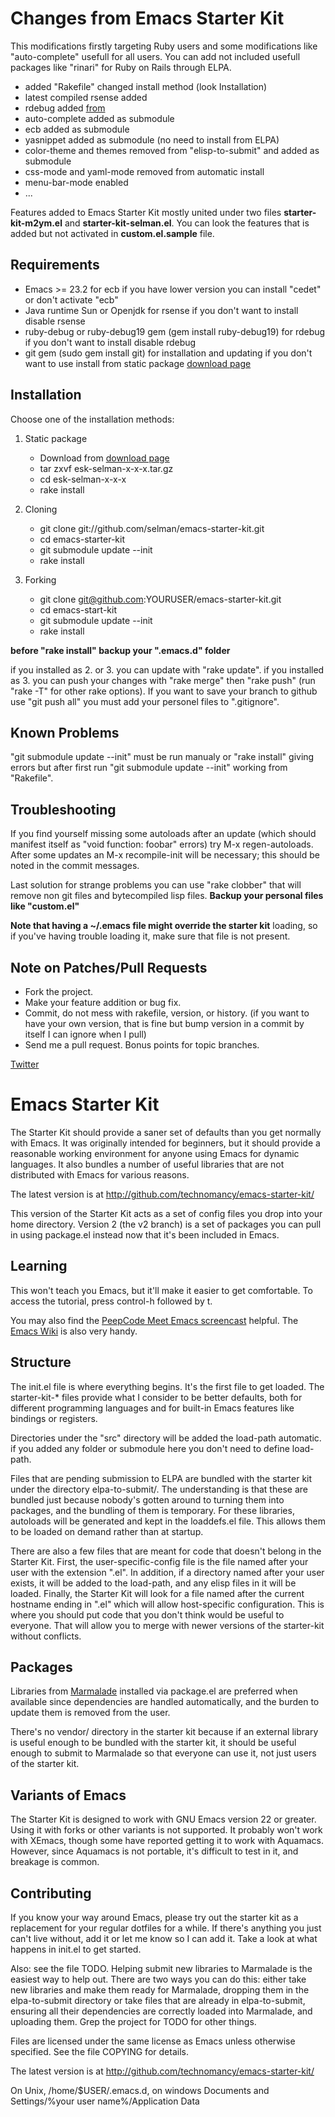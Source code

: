 # Changes from Emacs Starter Kit #

This modifications firstly targeting Ruby users and some modifications like
"auto-complete" usefull for all users. You can add not included
usefull packages like "rinari" for Ruby on Rails through ELPA.

* added "Rakefile" changed install method (look Installation)
* latest compiled rsense added
* rdebug added [from](http://github.com/mark-moseley/ruby-debug/tree/master/emacs/)
* auto-complete added as submodule
* ecb added as submodule
* yasnippet added as submodule (no need to install from ELPA)
* color-theme and themes removed from "elisp-to-submit" and added as submodule
* css-mode and yaml-mode removed from automatic install
* menu-bar-mode enabled
* ...

Features added to Emacs Starter Kit mostly united under two files
**starter-kit-m2ym.el** and **starter-kit-selman.el**. You can look
the features that is added but not activated in **custom.el.sample** file.

## Requirements ##

* Emacs >= 23.2
  for ecb if you have lower version you can install "cedet" or don't activate
  "ecb"
* Java runtime Sun or Openjdk
  for rsense if you don't want to install disable rsense
* ruby-debug or ruby-debug19 gem (gem install ruby-debug19)
  for rdebug if you don't want to install disable rdebug
* git gem (sudo gem install git)
  for installation and updating if you don't want to use install from static
  package [download page](http://github.com/selman/emacs-starter-kit/downloads)

## Installation ##

Choose one of the installation methods:

1. Static package
   * Download from [download page](http://github.com/selman/emacs-starter-kit/downloads)
   * tar zxvf esk-selman-x-x-x.tar.gz
   * cd esk-selman-x-x-x
   * rake install

2. Cloning
   * git clone git://github.com/selman/emacs-starter-kit.git
   * cd emacs-starter-kit
   * git submodule update --init
   * rake install

3. Forking
   * git clone git@github.com:YOURUSER/emacs-starter-kit.git
   * cd emacs-start-kit
   * git submodule update --init
   * rake install

**before "rake install" backup your ".emacs.d" folder**

if you installed as 2. or 3. you can update with "rake update". if you
installed as 3. you can push your changes with "rake merge" then "rake
push" (run "rake -T" for other rake options). If you want to save your
branch to github use "git push all" you must add your personel files
to ".gitignore".

## Known Problems ##

"git submodule update --init" must be run manualy or "rake install"
giving errors but after first run "git submodule update --init"
working from "Rakefile".

## Troubleshooting ##

If you find yourself missing some autoloads after an update (which
should manifest itself as "void function: foobar" errors) try M-x
regen-autoloads. After some updates an M-x recompile-init will be
necessary; this should be noted in the commit messages.

Last solution for strange problems you can use "rake clobber" that
will remove non git files and bytecompiled lisp files. **Backup your
personal files like "custom.el"**

**Note that having a ~/.emacs file might override the starter kit**
loading, so if you've having trouble loading it, make sure that file
is not present.

## Note on Patches/Pull Requests ##

* Fork the project.
* Make your feature addition or bug fix.
* Commit, do not mess with rakefile, version, or history.
  (if you want to have your own version, that is fine but bump version in a commit by itself I can ignore when I pull)
* Send me a pull request. Bonus points for topic branches.

[Twitter](http://twitter.com/selmanulug)

# Emacs Starter Kit #

The Starter Kit should provide a saner set of defaults than you get
normally with Emacs. It was originally intended for beginners, but it
should provide a reasonable working environment for anyone using Emacs
for dynamic languages. It also bundles a number of useful libraries
that are not distributed with Emacs for various reasons.

The latest version is at http://github.com/technomancy/emacs-starter-kit/

This version of the Starter Kit acts as a set of config files you drop
into your home directory. Version 2 (the v2 branch) is a set of
packages you can pull in using package.el instead now that it's been
included in Emacs.

## Learning ##

This won't teach you Emacs, but it'll make it easier to get
comfortable. To access the tutorial, press control-h followed by t.

You may also find the [PeepCode Meet Emacs
screencast](http://peepcode.com/products/meet-emacs) helpful. The
[Emacs Wiki](http://emacswiki.org) is also very handy.

## Structure ##

The init.el file is where everything begins. It's the first file to
get loaded. The starter-kit-* files provide what I consider to be
better defaults, both for different programming languages and for
built-in Emacs features like bindings or registers.

Directories under the "src" directory will be added the load-path
automatic. if you added any folder or submodule here you don't need
to define load-path.

Files that are pending submission to ELPA are bundled with the starter
kit under the directory elpa-to-submit/. The understanding is that
these are bundled just because nobody's gotten around to turning them
into packages, and the bundling of them is temporary. For these
libraries, autoloads will be generated and kept in the loaddefs.el
file. This allows them to be loaded on demand rather than at startup.

There are also a few files that are meant for code that doesn't belong
in the Starter Kit. First, the user-specific-config file is the file
named after your user with the extension ".el". In addition, if a
directory named after your user exists, it will be added to the
load-path, and any elisp files in it will be loaded. Finally, the
Starter Kit will look for a file named after the current hostname
ending in ".el" which will allow host-specific configuration. This is
where you should put code that you don't think would be useful to
everyone. That will allow you to merge with newer versions of the
starter-kit without conflicts.

## Packages ##

Libraries from [Marmalade](http://marmalade-repo.org) installed via
package.el are preferred when available since dependencies are handled
automatically, and the burden to update them is removed from the
user.

There's no vendor/ directory in the starter kit because if an external
library is useful enough to be bundled with the starter kit, it should
be useful enough to submit to Marmalade so that everyone can use it, not
just users of the starter kit.

## Variants of Emacs ##

The Starter Kit is designed to work with GNU Emacs version 22 or
greater. Using it with forks or other variants is not supported. It
probably won't work with XEmacs, though some have reported getting it
to work with Aquamacs. However, since Aquamacs is not portable,
it's difficult to test in it, and breakage is common.

## Contributing ##

If you know your way around Emacs, please try out the starter kit as a
replacement for your regular dotfiles for a while. If there's anything
you just can't live without, add it or let me know so I can add
it. Take a look at what happens in init.el to get started.

Also: see the file TODO. Helping submit new libraries to Marmalade is the
easiest way to help out. There are two ways you can do this: either
take new libraries and make them ready for Marmalade, dropping them in the
elpa-to-submit directory or take files that are already in
elpa-to-submit, ensuring all their dependencies are correctly loaded
into Marmalade, and uploading them. Grep the project for TODO for other things.

Files are licensed under the same license as Emacs unless otherwise
specified. See the file COPYING for details.

The latest version is at http://github.com/technomancy/emacs-starter-kit/

On Unix, /home/$USER/.emacs.d, on windows Documents and Settings/%your
user name%/Application Data
